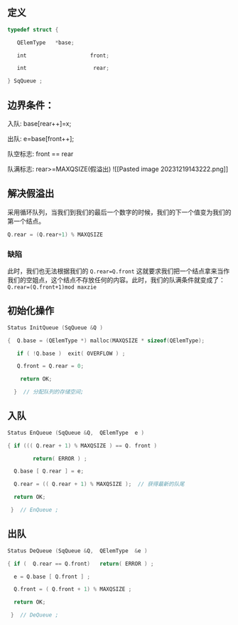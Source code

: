 ## 定义
```cpp
typedef struct {

   QElemType   *base;

   int                    front;

   int                     rear;

} SqQueue ;
```

## 边界条件：
入队: base[rear++]=x;

出队: e=base[front++];

队空标志: front == rear

队满标志: rear>=MAXQSIZE(假溢出)
![[Pasted image 20231219143222.png]]

## 解决假溢出
采用循环队列，当我们到我们的最后一个数字的时候，我们的下一个值变为我们的第一个结点。
```cpp
Q.rear = (Q.rear+1) % MAXQSIZE
```

### 缺陷
此时，我们也无法根据我们的 `Q.rear=Q.front` 这就要求我们把一个结点拿来当作我们的空姐点，这个结点不存放任何的内容。此时，我们的队满条件就变成了：`Q.rear=(Q.front+1)mod maxzie`

## 初始化操作
```cpp
Status InitQueue (SqQueue &Q ) 

{  Q.base = (QElemType *) malloc(MAXQSIZE * sizeof(QElemType);

   if ( !Q.base )  exit( OVERFLOW ) ;

   Q.front = Q.rear = 0;

    return OK;

  }  // 分配队列的存储空间;
```

## 入队
```cpp
Status EnQueue (SqQueue &Q,  QElemType  e )    

{ if ((( Q.rear + 1) % MAXQSIZE ) == Q. front )

        return( ERROR ) ;

  Q.base [ Q.rear ] = e;

  Q.rear = (( Q.rear + 1) % MAXQSIZE );  // 获得最新的队尾

  return OK;

 }  // EnQueue ;
```


## 出队
```cpp
Status DeQueue (SqQueue &Q,  QElemType  &e )    

{ if (  Q.rear == Q.front)   return( ERROR ) ;

  e = Q.base [ Q.front ] ;

  Q.front = ( Q.front + 1) % MAXQSIZE ;

  return OK;

 }  // DeQueue ;
```